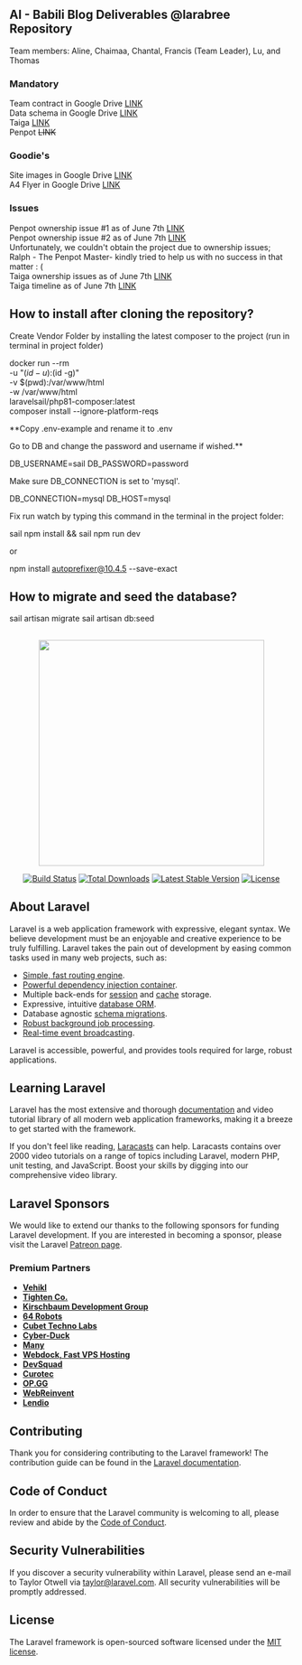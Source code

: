 
## AI - Babili Blog Deliverables @larabree Repository

Team members:
Aline, Chaimaa, Chantal, Francis (Team Leader), Lu, and Thomas

### Mandatory
Team contract in Google Drive [LINK](https://docs.google.com/document/d/1qksD0JsKhCeg9ig_XURdAi1wQG9xeVNFaiYDEMitX9c/edit?usp=sharing)<br/>
Data schema in Google Drive [LINK](https://drive.google.com/file/d/1MTOWsFn5Wau7FmI0ldbfUoxnaovpucZX/view?usp=sharing)<br/>
Taiga [LINK](https://tree.taiga.io/project/bambina-ai/timeline)<br>
Penpot ~~LINK~~

### Goodie's
Site images in Google Drive [LINK](https://drive.google.com/drive/folders/1A9vpzOCA5yOLBpVO6_XqbJzZyZndzuIj?usp=sharing)<br/>
A4 Flyer in Google Drive [LINK](https://drive.google.com/file/d/1wnNwF1mQZoN65JZeRrqSLbcxolneaSG2/view?usp=sharing)

### Issues
Penpot ownership issue #1 as of June 7th [LINK](https://drive.google.com/file/d/12mv7j2pgt1WERUtem3-nqDOSDg_U38PI/view?usp=sharing)</br>
Penpot ownership issue #2 as of June 7th [LINK](https://drive.google.com/file/d/10RuPjZnl2CCcpJRKXFS2X2nfuW_MsyJY/view?usp=sharing)</br>
Unfortunately, we couldn't obtain the project due to ownership issues; Ralph - The Penpot Master- kindly tried to help us with no success in that matter : (</br>
Taiga ownership issues as of June 7th [LINK](https://drive.google.com/file/d/1QgnawuLBg62-_eetXBQEEFUest9qjnte/view?usp=sharing)</br>
Taiga timeline as of June 7th [LINK](https://drive.google.com/file/d/1oUAGVUvyfRVKfq93_5V6yGmaUv0EoBXL/view?usp=sharing)<br>


## How to install after cloning the repository?

Create Vendor Folder by installing the latest composer to the project (run in terminal in project folder)

docker run --rm \
-u "$(id -u):$(id -g)" \
-v $(pwd):/var/www/html \
-w /var/www/html \
laravelsail/php81-composer:latest \
composer install --ignore-platform-reqs

**Copy .env-example and rename it to .env

Go to DB and change the password and username if wished.**

DB_USERNAME=sail
DB_PASSWORD=password

Make sure DB_CONNECTION is set to 'mysql'.

DB_CONNECTION=mysql
DB_HOST=mysql

Fix run watch by typing this command in the terminal in the project folder:

sail npm install && sail npm run dev

or

npm install autoprefixer@10.4.5 --save-exact

## How to migrate and seed the database?

sail artisan migrate
sail artisan db:seed

##

<p align="center"><a href="https://laravel.com" target="_blank"><img src="https://raw.githubusercontent.com/laravel/art/master/logo-lockup/5%20SVG/2%20CMYK/1%20Full%20Color/laravel-logolockup-cmyk-red.svg" width="400"></a></p>

<p align="center">
<a href="https://travis-ci.org/laravel/framework"><img src="https://travis-ci.org/laravel/framework.svg" alt="Build Status"></a>
<a href="https://packagist.org/packages/laravel/framework"><img src="https://img.shields.io/packagist/dt/laravel/framework" alt="Total Downloads"></a>
<a href="https://packagist.org/packages/laravel/framework"><img src="https://img.shields.io/packagist/v/laravel/framework" alt="Latest Stable Version"></a>
<a href="https://packagist.org/packages/laravel/framework"><img src="https://img.shields.io/packagist/l/laravel/framework" alt="License"></a>
</p>

## About Laravel

Laravel is a web application framework with expressive, elegant syntax. We believe development must be an enjoyable and creative experience to be truly fulfilling. Laravel takes the pain out of development by easing common tasks used in many web projects, such as:

- [Simple, fast routing engine](https://laravel.com/docs/routing).
- [Powerful dependency injection container](https://laravel.com/docs/container).
- Multiple back-ends for [session](https://laravel.com/docs/session) and [cache](https://laravel.com/docs/cache) storage.
- Expressive, intuitive [database ORM](https://laravel.com/docs/eloquent).
- Database agnostic [schema migrations](https://laravel.com/docs/migrations).
- [Robust background job processing](https://laravel.com/docs/queues).
- [Real-time event broadcasting](https://laravel.com/docs/broadcasting).

Laravel is accessible, powerful, and provides tools required for large, robust applications.

## Learning Laravel

Laravel has the most extensive and thorough [documentation](https://laravel.com/docs) and video tutorial library of all modern web application frameworks, making it a breeze to get started with the framework.

If you don't feel like reading, [Laracasts](https://laracasts.com) can help. Laracasts contains over 2000 video tutorials on a range of topics including Laravel, modern PHP, unit testing, and JavaScript. Boost your skills by digging into our comprehensive video library.

## Laravel Sponsors

We would like to extend our thanks to the following sponsors for funding Laravel development. If you are interested in becoming a sponsor, please visit the Laravel [Patreon page](https://patreon.com/taylorotwell).

### Premium Partners

- **[Vehikl](https://vehikl.com/)**
- **[Tighten Co.](https://tighten.co)**
- **[Kirschbaum Development Group](https://kirschbaumdevelopment.com)**
- **[64 Robots](https://64robots.com)**
- **[Cubet Techno Labs](https://cubettech.com)**
- **[Cyber-Duck](https://cyber-duck.co.uk)**
- **[Many](https://www.many.co.uk)**
- **[Webdock, Fast VPS Hosting](https://www.webdock.io/en)**
- **[DevSquad](https://devsquad.com)**
- **[Curotec](https://www.curotec.com/services/technologies/laravel/)**
- **[OP.GG](https://op.gg)**
- **[WebReinvent](https://webreinvent.com/?utm_source=laravel&utm_medium=github&utm_campaign=patreon-sponsors)**
- **[Lendio](https://lendio.com)**

## Contributing

Thank you for considering contributing to the Laravel framework! The contribution guide can be found in the [Laravel documentation](https://laravel.com/docs/contributions).

## Code of Conduct

In order to ensure that the Laravel community is welcoming to all, please review and abide by the [Code of Conduct](https://laravel.com/docs/contributions#code-of-conduct).

## Security Vulnerabilities

If you discover a security vulnerability within Laravel, please send an e-mail to Taylor Otwell via [taylor@laravel.com](mailto:taylor@laravel.com). All security vulnerabilities will be promptly addressed.

## License

The Laravel framework is open-sourced software licensed under the [MIT license](https://opensource.org/licenses/MIT).
